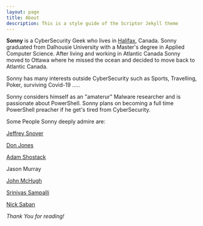 ```yaml
---
layout: page
title: About
description: This is a style guide of the Scriptor Jekyll theme
---
```



**Sonny** is a CyberSecurity Geek who lives in [Halifax](https://en.wikipedia.org/wiki/Halifax,_Nova_Scotia), Canada. Sonny graduated from Dalhousie University with a Master's degree in Applied Computer Science. After living and working in Atlantic Canada Sonny moved to Ottawa where he missed the ocean and decided to move back to Atlantic Canada. 

Sonny has many interests outside CyberSecurity such as Sports, Travelling, Poker, surviving Covid-19 .....

Sonny considers himself as an "amaterur" Malware researcher and is passionate about PowerShell. Sonny plans on becoming a full time PowerShell preacher if he get's tired from CyberSecurity.

Some People Sonny deeply admire are:

[Jeffrey Snover](https://twitter.com/jsnover)

[Don Jones](https://twitter.com/concentrateddon)

[Adam Shostack](https://adam.shostack.org/blog/category/threat-modeling/)

Jason Murray

[John McHugh](https://scholar.google.com/citations?user=PA1ehnMAAAAJ&hl=en)

[Srinivas Sampalli](https://scholar.google.ca/citations?user=UCVetfAAAAAJ&hl=en)

[Nick Saban](https://en.wikipedia.org/wiki/Nick_Saban)

*Thank You for reading!*
